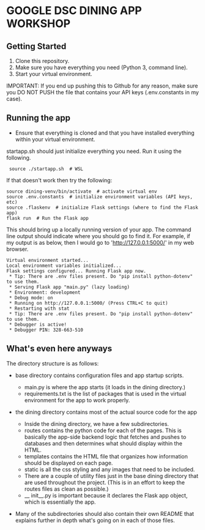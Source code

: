 # GOOGLE DSC DINING APP WORKSHOP

## Getting Started
 1) Clone this repository.
 2) Make sure you have everything you need (Python 3, command line).
 3) Start your virtual environment.

 IMPORTANT: If you end up pushing this to Github for any reason, make sure you DO NOT PUSH the file that contains your API keys (.env.constants in my case).

 ## Running the app
 * Ensure that everything is cloned and that you have installed everything within your virtual environment.

startapp.sh should just initialize everything you need. Run it using the following.
```
 source ./startapp.sh  # WSL
```
 If that doesn't work then try the following:

```
source dining-venv/bin/activate  # activate virtual env
source .env.constants  # initialize environment variables (API keys, etc)
source .flaskenv  # initialize Flask settings (where to find the Flask app)
flask run  # Run the Flask app
```
This should bring up a locally running version of your app. The command line output should indicate where you should go to find it. For example, if my output is as below, then I would go to 'http://127.0.0.1:5000/' in my web browser.
```
Virtual environment started...
Local environment variables initialized...
Flask settings configured... Running Flask app now.
 * Tip: There are .env files present. Do "pip install python-dotenv" to use them.
 * Serving Flask app "main.py" (lazy loading)
 * Environment: development
 * Debug mode: on
 * Running on http://127.0.0.1:5000/ (Press CTRL+C to quit)
 * Restarting with stat
 * Tip: There are .env files present. Do "pip install python-dotenv" to use them.
 * Debugger is active!
 * Debugger PIN: 328-663-510
 ```

 ## What's even here anyways
 The directory structure is as follows:
 * base directory contains configuration files and app startup scripts.
    * main.py is where the app starts (it loads in the dining directory.)
    * requirements.txt is the list of packages that is used in the virtual environment for the app to work properly.

 * the dining directory contains most of the actual source code for the app
    * Inside the dining directory, we have a few subdirectories.
    * routes contains the python code for each of the pages. This is basically the app-side backend logic that fetches and pushes to databases and then determines what should display within the HTML.
    * templates contains the HTML file that organizes how information should be displayed on each page.
    * static is all the css styling and any images that need to be included.
    * There are a couple of utility files just in the base dining directory that are used throughout the project. (This is in an effort to keep the routes files as clean as possible.)
    * __ init__.py is important because it declares the Flask app object, which is essentially the app.
 * Many of the subdirectories should also contain their own README that explains further in depth what's going on in each of those files.